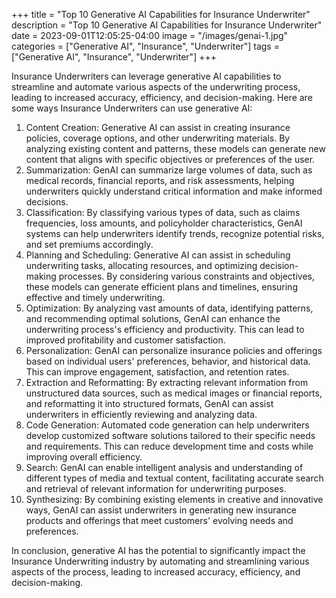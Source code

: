 +++
title = "Top 10 Generative AI Capabilities for Insurance Underwriter"
description = "Top 10 Generative AI Capabilities for Insurance Underwriter"
date = 2023-09-01T12:05:25-04:00
image = "/images/genai-1.jpg"
categories = ["Generative AI", "Insurance", "Underwriter"]
tags = ["Generative AI", "Insurance", "Underwriter"]
+++

Insurance Underwriters can leverage generative AI capabilities to streamline and automate various aspects of the underwriting process, leading to increased accuracy, efficiency, and decision-making. Here are some ways Insurance Underwriters can use generative AI:

1. Content Creation: Generative AI can assist in creating insurance policies, coverage options, and other underwriting materials. By analyzing existing content and patterns, these models can generate new content that aligns with specific objectives or preferences of the user.
2. Summarization: GenAI can summarize large volumes of data, such as medical records, financial reports, and risk assessments, helping underwriters quickly understand critical information and make informed decisions.
3. Classification: By classifying various types of data, such as claims frequencies, loss amounts, and policyholder characteristics, GenAI systems can help underwriters identify trends, recognize potential risks, and set premiums accordingly.
4. Planning and Scheduling: Generative AI can assist in scheduling underwriting tasks, allocating resources, and optimizing decision-making processes. By considering various constraints and objectives, these models can generate efficient plans and timelines, ensuring effective and timely underwriting.
5. Optimization: By analyzing vast amounts of data, identifying patterns, and recommending optimal solutions, GenAI can enhance the underwriting process's efficiency and productivity. This can lead to improved profitability and customer satisfaction.
6. Personalization: GenAI can personalize insurance policies and offerings based on individual users' preferences, behavior, and historical data. This can improve engagement, satisfaction, and retention rates.
7. Extraction and Reformatting: By extracting relevant information from unstructured data sources, such as medical images or financial reports, and reformatting it into structured formats, GenAI can assist underwriters in efficiently reviewing and analyzing data.
8. Code Generation: Automated code generation can help underwriters develop customized software solutions tailored to their specific needs and requirements. This can reduce development time and costs while improving overall efficiency.
9. Search: GenAI can enable intelligent analysis and understanding of different types of media and textual content, facilitating accurate search and retrieval of relevant information for underwriting purposes.
10. Synthesizing: By combining existing elements in creative and innovative ways, GenAI can assist underwriters in generating new insurance products and offerings that meet customers' evolving needs and preferences.

In conclusion, generative AI has the potential to significantly impact the Insurance Underwriting industry by automating and streamlining various aspects of the process, leading to increased accuracy, efficiency, and decision-making.